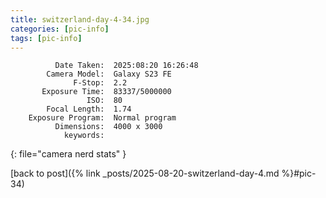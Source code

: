 ```yaml
---
title: switzerland-day-4-34.jpg
categories: [pic-info]
tags: [pic-info]
---
```


```text
          Date Taken:  2025:08:20 16:26:48
        Camera Model:  Galaxy S23 FE
              F-Stop:  2.2
       Exposure Time:  83337/5000000
                 ISO:  80
        Focal Length:  1.74
    Exposure Program:  Normal program
          Dimensions:  4000 x 3000
            keywords:  
```
{: file="camera nerd stats" }

[back to post]({% link _posts/2025-08-20-switzerland-day-4.md %}#pic-34)